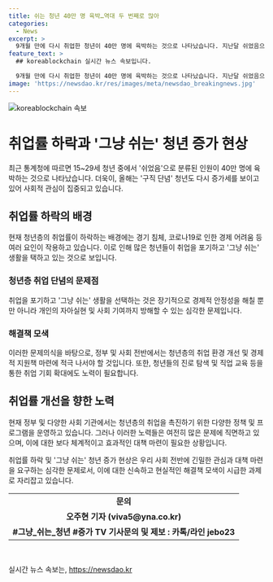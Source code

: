 ```yaml
---
title: 쉬는 청년 40만 명 육박…역대 두 번째로 많아
categories:
  - News
excerpt: >
  9개월 만에 다시 취업한 청년이 40만 명에 육박하는 것으로 나타났습니다. 지난달 쉬었음으로 분류된 15~29세 청년은 39만 8천 명으로, 관련 통계 집계 이래 두 번째로 많은 수준입니다. 또한 올해는 구직 단념 청년도 다시 증가세를 보였으며, 월 평균 청년층 구직단념자는 12만 179명으로 지난해보다 약 1만 1,000여명 증가했습니다.
feature_text: >
  ## koreablockchain 실시간 뉴스 속보입니다.

  9개월 만에 다시 취업한 청년이 40만 명에 육박하는 것으로 나타났습니다. 지난달 쉬었음으로 분류된 15~29세 청년은 39만 8천 명으로, 관련 통계 집계 이래 두 번째로 많은 수준입니다. 또한 올해는 구직 단념 청년도 다시 증가세를 보였으며, 월 평균 청년층 구직단념자는 12만 179명으로 지난해보다 약 1만 1,000여명 증가했습니다.
image: 'https://newsdao.kr/res/images/meta/newsdao_breakingnews.jpg'
---
```


<p><img src="https://newsdao.kr/res/images/meta/newsdao_breakingnews.jpg" alt="koreablockchain 속보" /></p>

<h1 data-ke-size="size26">취업률 하락과 '그냥 쉬는' 청년 증가 현상</h1>

<p data-ke-size="size16">최근 통계청에 따르면 15~29세 청년 중에서 '쉬었음'으로 분류된 인원이 40만 명에 육박하는 것으로 나타났습니다. 더욱이, 올해는 '구직 단념' 청년도 다시 증가세를 보이고 있어 사회적 관심이 집중되고 있습니다.</p>

<h2 data-ke-size="size24">취업률 하락의 배경</h2>

<p data-ke-size="size16">현재 청년층의 취업률이 하락하는 배경에는 경기 침체, 코로나19로 인한 경제 어려움 등 여러 요인이 작용하고 있습니다. 이로 인해 많은 청년들이 취업을 포기하고 '그냥 쉬는' 생활을 택하고 있는 것으로 보입니다.</p>

<h3 data-ke-size="size20">청년층 취업 단념의 문제점</h3>

<p data-ke-size="size16">취업을 포기하고 '그냥 쉬는' 생활을 선택하는 것은 장기적으로 경제적 안정성을 해칠 뿐만 아니라 개인의 자아실현 및 사회 기여까지 방해할 수 있는 심각한 문제입니다.</p>

<h3 data-ke-size="size20">해결책 모색</h3>

<p data-ke-size="size16">이러한 문제의식을 바탕으로, 정부 및 사회 전반에서는 청년층의 취업 환경 개선 및 경제적 지원책 마련에 적극 나서야 할 것입니다. 또한, 청년들의 진로 탐색 및 직업 교육 등을 통한 취업 기회 확대에도 노력이 필요합니다.</p>

<h2 data-ke-size="size24">취업률 개선을 향한 노력</h2>

<p data-ke-size="size16">현재 정부 및 다양한 사회 기관에서는 청년층의 취업을 촉진하기 위한 다양한 정책 및 프로그램을 운영하고 있습니다. 그러나 이러한 노력들은 여전히 많은 문제에 직면하고 있으며, 이에 대한 보다 체계적이고 효과적인 대책 마련이 필요한 상황입니다.</p>

<p data-ke-size="size16">취업률 하락 및 '그냥 쉬는' 청년 증가 현상은 우리 사회 전반에 긴밀한 관심과 대책 마련을 요구하는 심각한 문제로서, 이에 대한 신속하고 현실적인 해결책 모색이 시급한 과제로 자리잡고 있습니다.</p>

<table>
    <tbody>
        <tr>
            <td style="text-align: center; height: 17px;"><b>문의</b></td>
        </tr>
        <tr>
            <td style="text-align: center; height: 17px;"><b>오주현 기자 (viva5@yna.co.kr)</b></td>
        </tr>
        <tr>
            <td style="text-align: center; height: 17px;"><b>#그냥_쉬는_청년 #증가 TV 기사문의 및 제보 : 카톡/라인 jebo23</b></td>
        </tr>
    </tbody>
</table>

<p data-ke-size="size16">&nbsp;</p>
실시간 뉴스 속보는, <a href="https://newsdao.kr" rel="dofollow">https://newsdao.kr</a>


